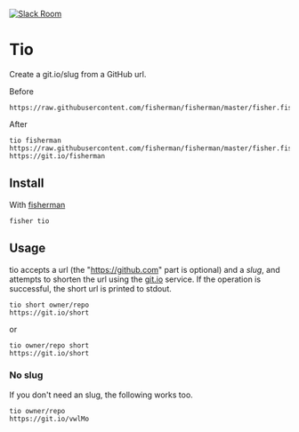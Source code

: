 [![Slack Room][slack-badge]][slack-link]

# Tio

Create a git.io/slug from a GitHub url.

Before
```
https://raw.githubusercontent.com/fisherman/fisherman/master/fisher.fish
```

After

```
tio fisherman https://raw.githubusercontent.com/fisherman/fisherman/master/fisher.fish
https://git.io/fisherman
```

## Install

With [fisherman]

```
fisher tio
```

## Usage

tio accepts a url (the "https://github.com" part is optional) and a *slug*, and attempts to shorten the url using the [git.io] service. If the operation is successful, the short url is printed to stdout.

```
tio short owner/repo
https://git.io/short
```

or

```
tio owner/repo short
https://git.io/short
```

### No slug

If you don't need an slug, the following works too.

```
tio owner/repo
https://git.io/vwlMo
```

[slack-link]: https://fisherman-wharf.herokuapp.com/
[slack-badge]: https://fisherman-wharf.herokuapp.com/badge.svg
[fisherman]: https://github.com/fisherman/fisherman
[git.io]: https://git.io/
